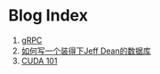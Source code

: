 # Blog Index
1. [gRPC](./doc/protobuf/README.MD)
2. [如何写一个装得下Jeff Dean的数据库](./doc/JeffDean/README.md)
3. [CUDA 101](./doc/cuda.md)